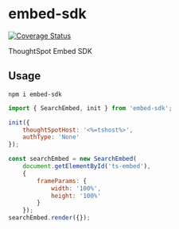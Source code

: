 # embed-sdk
[![Coverage Status](https://coveralls.io/repos/github/ts-blink/embed-sdk/badge.svg?branch=coverage-badge)](https://coveralls.io/github/ts-blink/embed-sdk?branch=coverage-badge)

ThoughtSpot Embed SDK

## Usage

```
npm i embed-sdk
```

```js
import { SearchEmbed, init } from 'embed-sdk';

init({
    thoughtSpotHost: '<%=tshost%>',
    authType: 'None'
});

const searchEmbed = new SearchEmbed(
    document.getElementById('ts-embed'), 
    {
        frameParams: {
            width: '100%',
            height: '100%'
        }
    });
searchEmbed.render({});

```

